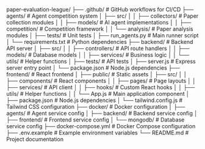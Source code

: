 paper-evaluation-league/
├── .github/                      # GitHub workflows for CI/CD
├── agents/                       # Agent competition system
│   ├── src/
│   │   ├── collectors/           # Paper collection modules
│   │   ├── models/               # AI agent implementations
│   │   ├── competition/          # Competition framework
│   │   └── analysis/             # Paper analysis modules
│   ├── tests/                    # Unit tests
│   ├── run_agents.py             # Main runner script
│   └── requirements.txt          # Python dependencies
├── backend/                      # Backend API server
│   ├── src/
│   │   ├── controllers/          # API route handlers
│   │   ├── models/               # Database models
│   │   ├── services/             # Business logic
│   │   └── utils/                # Helper functions
│   ├── tests/                    # API tests
│   ├── server.js                 # Express server entry point
│   └── package.json              # Node.js dependencies
├── frontend/                     # React frontend
│   ├── public/                   # Static assets
│   ├── src/
│   │   ├── components/           # React components
│   │   ├── pages/                # Page layouts
│   │   ├── services/             # API client
│   │   ├── hooks/                # Custom React hooks
│   │   ├── utils/                # Helper functions
│   │   └── App.js                # Main application component
│   ├── package.json              # Node.js dependencies
│   └── tailwind.config.js        # Tailwind CSS configuration
├── docker/                       # Docker configuration
│   ├── agents/                   # Agent service config
│   ├── backend/                  # Backend service config
│   ├── frontend/                 # Frontend service config
│   └── mongodb/                  # Database service config
├── docker-compose.yml            # Docker Compose configuration
├── .env.example                  # Example environment variables
└── README.md                     # Project documentation